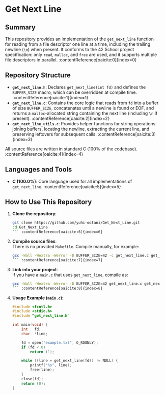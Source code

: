 # Get Next Line

## Summary  
This repository provides an implementation of the `get_next_line` function for reading from a file descriptor one line at a time, including the trailing newline (`\n`) when present. It conforms to the 42 School project specification: only `read`, `malloc`, and `free` are used, and it supports multiple file descriptors in parallel. :contentReference[oaicite:0]{index=0}

## Repository Structure  
- **`get_next_line.h`**: Declares `get_next_line(int fd)` and defines the `BUFFER_SIZE` macro, which can be overridden at compile time. :contentReference[oaicite:1]{index=1}  
- **`get_next_line.c`**: Contains the core logic that reads from `fd` into a buffer of size `BUFFER_SIZE`, concatenates until a newline is found or EOF, and returns a `malloc`-allocated string containing the next line (including `\n` if present). :contentReference[oaicite:2]{index=2}  
- **`get_next_line_utils.c`**: Provides helper functions for string operations: joining buffers, locating the newline, extracting the current line, and preserving leftovers for subsequent calls. :contentReference[oaicite:3]{index=3}  

All source files are written in standard C (100% of the codebase). :contentReference[oaicite:4]{index=4}

## Languages and Tools  
- **C (100.0%)**: Core language used for all implementations of `get_next_line`. :contentReference[oaicite:5]{index=5}  

## How to Use This Repository  
1. **Clone the repository**:  
   ```bash
   git clone https://github.com/yuhi-ootani/Get_Next_Line.git
   cd Get_Next_Line
   ``` :contentReference[oaicite:6]{index=6}

2. **Compile source files**:  
   There is no provided `Makefile`. Compile manually, for example:  
   ```bash
   gcc -Wall -Wextra -Werror -D BUFFER_SIZE=42 -c get_next_line.c get_next_line_utils.c
   ``` :contentReference[oaicite:7]{index=7}

3. **Link into your project**:  
   If you have a `main.c` that uses `get_next_line`, compile as:  
   ```bash
   gcc -Wall -Wextra -Werror -D BUFFER_SIZE=42 get_next_line.c get_next_line_utils.c main.c -o test_gnl
   ``` :contentReference[oaicite:8]{index=8}

4. **Usage Example (`main.c`)**:  
   ```c
   #include <fcntl.h>
   #include <stdio.h>
   #include "get_next_line.h"

   int main(void) {
       int   fd;
       char  *line;

       fd = open("example.txt", O_RDONLY);
       if (fd < 0)
           return (1);

       while ((line = get_next_line(fd)) != NULL) {
           printf("%s", line);
           free(line);
       }
       close(fd);
       return (0);
   }




